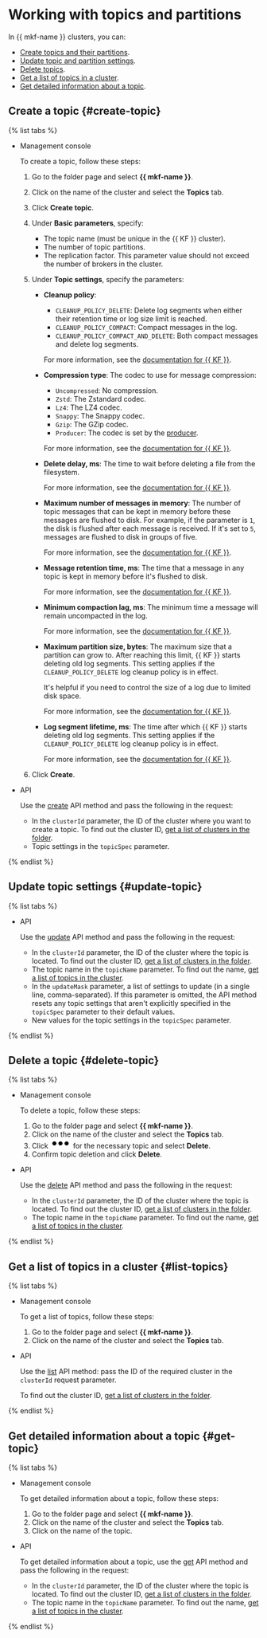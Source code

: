 # Working with topics and partitions

In {{ mkf-name }} clusters, you can:

- [Create topics and their partitions](#create-topic).
- [Update topic and partition settings](#update-topic).
- [Delete topics](#delete-topic).
- [Get a list of topics in a cluster](#list-topics).
- [Get detailed information about a topic](#get-topic).

## Create a topic {#create-topic}

{% list tabs %}

- Management console

  To create a topic, follow these steps:

  1. Go to the folder page and select **{{ mkf-name }}**.

  1. Click on the name of the cluster and select the **Topics** tab.

  1. Click **Create topic**.

  1. Under **Basic parameters**, specify:
     - The topic name (must be unique in the {{ KF }} cluster).
     - The number of topic partitions.
     - The replication factor. This parameter value should not exceed the number of brokers in the cluster.

  1. Under **Topic settings**, specify the parameters:

     - **Cleanup policy**:
       - `CLEANUP_POLICY_DELETE`: Delete log segments when either their retention time or log size limit is reached.
       - `CLEANUP_POLICY_COMPACT`: Compact messages in the log.
       - `CLEANUP_POLICY_COMPACT_AND_DELETE`: Both compact messages and delete log segments.

       For more information, see the [documentation for {{ KF }}](https://kafka.apache.org/documentation/#cleanup.policy).

     - **Compression type**: The codec to use for message compression:
       - `Uncompressed`: No compression.
       - `Zstd`: The Zstandard codec.
       - `Lz4`: The LZ4 codec.
       - `Snappy`: The Snappy codec.
       - `Gzip`: The GZip codec.
       - `Producer`: The codec is set by the [producer](../concepts/producers-consumers.md).

       For more information, see the [documentation for {{ KF }}](https://kafka.apache.org/documentation/#compression.type).

     - **Delete delay, ms**: The time to wait before deleting a file from the filesystem.

       For more information, see the [documentation for {{ KF }}](https://kafka.apache.org/documentation/#file.delete.delay.ms).

     - **Maximum number of messages in memory**: The number of topic messages that can be kept in memory before these messages are flushed to disk. For example, if the parameter is `1`, the disk is flushed after each message is received. If it's set to `5`, messages are flushed to disk in groups of five.

       For more information, see the [documentation for {{ KF }}](https://kafka.apache.org/documentation/#flush.messages).

     - **Message retention time, ms**: The time that a message in any topic is kept in memory before it's flushed to disk.

       For more information, see the [documentation for {{ KF }}](https://kafka.apache.org/documentation/#flush.ms).

     - **Minimum compaction lag, ms**: The minimum time a message will remain uncompacted in the log.

       For more information, see the [documentation for {{ KF }}](https://kafka.apache.org/documentation/#min.compaction.lag.ms).

     - **Maximum partition size, bytes**: The maximum size that a partition can grow to. After reaching this limit, {{ KF }} starts deleting old log segments. This setting applies if the `CLEANUP_POLICY_DELETE` log cleanup policy is in effect.

       It's helpful if you need to control the size of a log due to limited disk space.

       For more information, see the [documentation for {{ KF }}](https://kafka.apache.org/documentation/#retention.bytes).

     - **Log segment lifetime, ms**: The time after which {{ KF }} starts deleting old log segments. This setting applies if the `CLEANUP_POLICY_DELETE` log cleanup policy is in effect.

       For more information, see the [documentation for {{ KF }}](https://kafka.apache.org/documentation/#retention.ms).

  1. Click **Create**.


- API

  Use the [create](../api-ref/Topic/create.md) API method and pass the following in the request:
  - In the `clusterId` parameter, the ID of the cluster where you want to create a topic. To find out the cluster ID, [get a list of clusters in the folder](cluster-list.md#list-clusters).
  - Topic settings in the `topicSpec` parameter.


{% endlist %}


## Update topic settings {#update-topic}

{% list tabs %}

- API

  Use the [update](../api-ref/Topic/update.md) API method and pass the following in the request:
  - In the `clusterId` parameter, the ID of the cluster where the topic is located. To find out the cluster ID, [get a list of clusters in the folder](cluster-list.md#list-clusters).
  - The topic name in the `topicName` parameter. To find out the name, [get a list of topics in the cluster](#list-topics).
  - In the `updateMask` parameter, a list of settings to update (in a single line, comma-separated). If this parameter is omitted, the API method resets any topic settings that aren't explicitly specified in the `topicSpec` parameter to their default values.
  - New values for the topic settings in the `topicSpec` parameter.

{% endlist %}


## Delete a topic {#delete-topic}

{% list tabs %}

- Management console

  To delete a topic, follow these steps:
  1. Go to the folder page and select **{{ mkf-name }}**.
  1. Click on the name of the cluster and select the **Topics** tab.
  1. Click ![image](../../_assets/options.svg) for the necessary topic and select **Delete**.
  1. Confirm topic deletion and click **Delete**.


- API

  Use the [delete](../api-ref/Topic/delete.md) API method and pass the following in the request:
  - In the `clusterId` parameter, the ID of the cluster where the topic is located. To find out the cluster ID, [get a list of clusters in the folder](cluster-list.md#list-clusters).
  - The topic name in the `topicName` parameter. To find out the name, [get a list of topics in the cluster](#list-topics).


{% endlist %}

## Get a list of topics in a cluster {#list-topics}

{% list tabs %}

- Management console

  To get a list of topics, follow these steps:
  1. Go to the folder page and select **{{ mkf-name }}**.
  1. Click on the name of the cluster and select the **Topics** tab.


- API

  Use the [list](../api-ref/Topic/list.md) API method: pass the ID of the required cluster in the `clusterId` request parameter.

  To find out the cluster ID, [get a list of clusters in the folder](cluster-list.md#list-clusters).


{% endlist %}

## Get detailed information about a topic {#get-topic}

{% list tabs %}

- Management console

  To get detailed information about a topic, follow these steps:
  1. Go to the folder page and select **{{ mkf-name }}**.
  1. Click on the name of the cluster and select the **Topics** tab.
  1. Click on the name of the topic.


- API

  To get detailed information about a topic, use the [get](../api-ref/Topic/get.md) API method and pass the following in the request:
  - In the `clusterId` parameter, the ID of the cluster where the topic is located. To find out the cluster ID, [get a list of clusters in the folder](cluster-list.md#list-clusters).
  - The topic name in the `topicName` parameter. To find out the name, [get a list of topics in the cluster](#list-topics).


{% endlist %}
